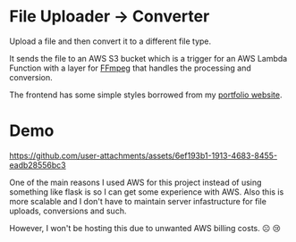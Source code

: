 # File Uploader -> Converter

Upload a file and then convert it to a different file type.

It sends the file to an AWS S3 bucket which is a trigger for an AWS Lambda Function with a layer for [FFmpeg](https://www.ffmpeg.org/) that handles the processing and conversion.

The frontend has some simple styles borrowed from my [portfolio website](https://shayaant.vercel.app).

# Demo



https://github.com/user-attachments/assets/6ef193b1-1913-4683-8455-eadb28556bc3



One of the main reasons I used AWS for this project instead of using something like flask is so I can get some experience with AWS. Also this is more scalable and I don't have to maintain server infastructure for file uploads, conversions and such.

However, I won't be hosting this due to unwanted AWS billing costs. ☹️ 😢
